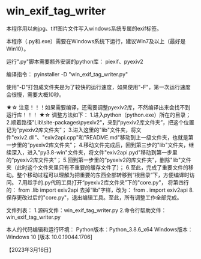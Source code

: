 # win_exif_tag_writer
本程序用以向jpg、tiff图片文件写入windows系统专属的exif标签。

本程序（.py和.exe）需要在Windows系统下运行，建议Win7及以上（最好是Win10）。

运行".py"脚本需要额外安装的python库：
piexif、pyexiv2

编译指令：
pyinstaller -D "win_exif_tag_writer.py"

使用"-D"打包成文件夹是为了较快的运行速度，如果使用"-F"，第一次运行速度会很慢，需要大概10秒。

★☆ 注意！！！如果需要编译，还需要调整pyexiv2库，不然编译出来会找不到运行库！！！ ★☆
调整方法如下：
1.进入python（python.exe）所在的目录；
2.顺着路径"Lib\site-packages\pyexiv2"，来到“pyexiv2库文件夹”，把这个位置记为“pyexiv2库文件夹”；
3.进入这里的"lib"文件夹，将文件"exiv2.dll"、"exiv2api.cpp"和"README.md"移动到上一级文件夹，也就是第一步里的“pyexiv2库文件夹”；
4.移动文件完成后，回到第三步的"lib"文件夹，继续深入，进入"py3.8-win"文件夹，将文件"exiv2api.pyd"移动到第一步里的“pyexiv2库文件夹”；
5.回到第一步里的“pyexiv2的库文件夹”，删除"lib"文件夹（此时这个文件夹里只有不重要的缓存文件了）；
6.至此，完成了重要文件的移动。整个移动过程可以理解为把重要的东西全部转移到“根目录”下，方便编译时访问。
7.用趁手的.py代码工具打开“pyexiv2库文件夹”下的"core.py"，
  将第四行的：
  from .lib import exiv2api
  去掉“lib”字样，改为：
  from . import exiv2api
8.保存更改过后的"core.py"，退出编辑工具。至此，所有调整工作全部完成。


文件列表：
1.源码文件：win_exif_tag_writer.py
2.命令行帮助文件：win_exif_tag_writer.py

本人的代码编辑和运行环境：
Python版本：Python_3.8.6_x64
Windows版本：Windows 10 [版本 10.0.19044.1706]

【2023年3月16日】
